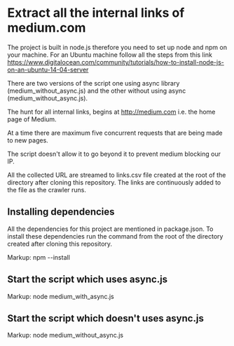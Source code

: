 # Extract all the internal links of medium.com

  The project is built in node.js therefore you need to set up node and npm on your machine.
  For an Ubuntu machine follow all the steps from this link https://www.digitalocean.com/community/tutorials/how-to-install-node-js-on-an-ubuntu-14-04-server

  There are two versions of the script one using async library (medium_without_async.js) and the other without using async (medium_without_async.js).

  The hunt for all internal links, begins at http://medium.com i.e. the home page of Medium.

  At a time there are maximum five concurrent requests that are being made to new pages.

  The script doesn't allow it to go beyond it to prevent medium blocking our IP.

  All the collected URL are streamed to links.csv file created at the root of the directory after cloning this repository. The links are continuously added to the file as the crawler runs.

## Installing dependencies
  All the dependencies for this project are mentioned in package.json. To install these dependencies run the command from the root of the directory created after cloning this repository.

Markup: npm --install

## Start the script which uses async.js

Markup: node medium_with_async.js

## Start the script which doesn't uses async.js

Markup: node medium_without_async.js

